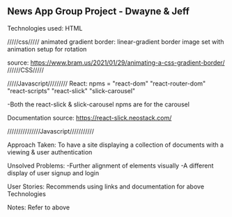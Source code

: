 ## News App Group Project - Dwayne & Jeff

Technologies used:
HTML

/////css/////
animated gradient border:
linear-gradient border image set with animation setup for rotation

source: https://www.bram.us/2021/01/29/animating-a-css-gradient-border/
//////CSS/////


/////Javascript/////////
React: npms = "react-dom"
"react-router-dom"
"react-scripts"
"react-slick"
"slick-carousel"

-Both the react-slick & slick-carousel npms are for the carousel

Documentation source: https://react-slick.neostack.com/

///////////////Javascript///////////


Approach Taken: To have a site displaying a collection of documents with a viewing & user authentication

Unsolved Problems:
-Further alignment of elements visually
-A different display of user signup and login


User Stories:
Recommends using links and documentation for above Technologies

Notes: Refer to above
